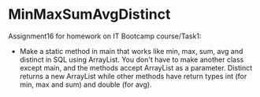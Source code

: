 # MinMaxSumAvgDistinct
Assignment16 for homework on IT Bootcamp course/Task1:

- Make a static method in main that works like min, max, sum, avg and distinct in SQL using ArrayList<Integer>. You don't have to make another class except main, and the methods accept ArrayList<Integer> as a parameter. Distinct returns a new ArrayList<Integer> while other methods have return types int (for min, max and sum) and double (for avg).
